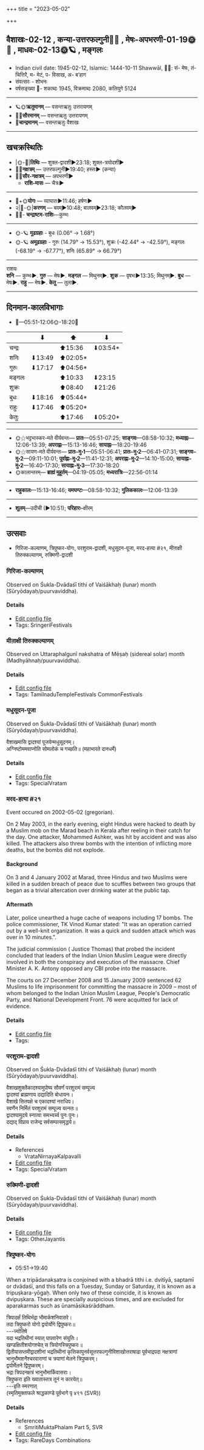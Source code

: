 +++
title = "2023-05-02"

+++
## वैशाखः-02-12  ,  कन्या-उत्तरफल्गुनी🌛🌌  ,  मेषः-अपभरणी-01-19🌞🌌  ,  माधवः-02-13🌞🪐  ,  मङ्गलः
- Indian civil date: 1945-02-12, Islamic: 1444-10-11 Shawwāl, 🌌🌞: सं- मेषः, तं- चित्तिरै, म- मेटं, प- विसाख, अ- ब’हाग
- संवत्सरः - शोभनः
- वर्षसङ्ख्या 🌛- शकाब्दः 1945, विक्रमाब्दः 2080, कलियुगे 5124
___________________
- 🪐🌞**ऋतुमानम्** — वसन्तऋतुः उत्तरायणम्
- 🌌🌞**सौरमानम्** — वसन्तऋतुः उत्तरायणम्
- 🌛**चान्द्रमानम्** — वसन्तऋतुः वैशाखः
___________________


## खचक्रस्थितिः
- |🌞-🌛|**तिथिः** — शुक्ल-द्वादशी►23:18; शुक्ल-त्रयोदशी►  
- 🌌🌛**नक्षत्रम्** — उत्तरफल्गुनी►19:40; हस्तः► (कन्या)  
- 🌌🌞**सौर-नक्षत्रम्** — अपभरणी►  
  - **राशि-मासः** — चैत्रः► 
___________________
- 🌛+🌞**योगः** — व्याघातः►11:46; हर्षणः►  
- २|🌛-🌞|**करणम्** — बवम्►10:48; बालवम्►23:18; कौलवम्►  
- 🌌🌛- **चन्द्राष्टम-राशिः**—कुम्भः  
___________________
- 🌞-🪐 **मूढग्रहाः** - बुधः (0.06° → 1.68°)
- 🌞-🪐 **अमूढग्रहाः** - गुरुः (14.79° → 15.53°), शुक्रः (-42.44° → -42.59°), मङ्गलः (-68.19° → -67.77°), शनिः (65.89° → 66.79°)
___________________
राशयः  
**शनि** — कुम्भः►. **गुरु** — मेषः►. **मङ्गल** — मिथुनम्►. **शुक्र** — वृषभः►13:35; मिथुनम्►. **बुध** — मेषः►. **राहु** — मेषः►. **केतु** — तुला►. 
___________________


## दिनमान-कालविभागाः
- 🌅—05:51-12:06🌞-18:20🌇  

|      |⬇     |⬆     |⬇     |
|------|-----|-----|------|
|चन्द्रः|     |⬆15:36 |⬇03:54*|
|शनिः   |⬇13:49 |⬆02:05*|     |
|गुरुः  |⬇17:17 |⬆04:56*|     |
|मङ्गलः |     |⬆10:33 |⬇23:15 |
|शुक्रः |     |⬆08:40 |⬇21:26 |
|बुधः   |⬇18:16 |⬆05:44*|     |
|राहुः  |⬇17:46 |⬆05:20*|     |
|केतुः  |     |⬆17:46 |⬇05:20*|
___________________
- 🌞⚝भट्टभास्कर-मते वीर्यवन्तः— **प्रातः**—05:51-07:25; **साङ्गवः**—08:58-10:32; **मध्याह्नः**—12:06-13:39; **अपराह्णः**—15:13-16:46; **सायाह्नः**—18:20-19:46  
- 🌞⚝सायण-मते वीर्यवन्तः— **प्रातः-मु॰1**—05:51-06:41; **प्रातः-मु॰2**—06:41-07:31; **साङ्गवः-मु॰2**—09:11-10:01; **पूर्वाह्णः-मु॰2**—11:41-12:31; **अपराह्णः-मु॰2**—14:10-15:00; **सायाह्नः-मु॰2**—16:40-17:30; **सायाह्नः-मु॰3**—17:30-18:20  
- 🌞कालान्तरम्— **ब्राह्मं मुहूर्तम्**—04:19-05:05; **मध्यरात्रिः**—22:56-01:14  
___________________
- **राहुकालः**—15:13-16:46; **यमघण्टः**—08:58-10:32; **गुलिककालः**—12:06-13:39  
___________________
- **शूलम्**—उदीची (►10:51); **परिहारः**–क्षीरम्  
___________________

## उत्सवाः
- गिरिजा-कल्याणम्, त्रिपुष्कर-योगः, परशुराम-द्वादशी, मधुसूदन-पूजा, मरद-हत्या #२१, मीऩाक्षी तिरुक्कल्याणम्, रुक्मिणी-द्वादशी
### गिरिजा-कल्याणम्

Observed on Śukla-Dvādaśī tithi of Vaiśākhaḥ (lunar) month (Sūryōdayaḥ/puurvaviddha). 



#### Details
- [Edit config file](https://github.com/jyotisham/adyatithi/blob/master/devatA/umA/lunar_month/tithi/02/12/girijA-kalyANam.toml)
- Tags: SringeriFestivals


### मीऩाक्षी तिरुक्कल्याणम्

Observed on Uttaraphalgunī nakshatra of Mēṣaḥ (sidereal solar) month (Madhyāhnaḥ/puurvaviddha). 



#### Details
- [Edit config file](https://github.com/jyotisham/adyatithi/blob/master/temples/Tamil/sidereal_solar_month/nakshatra/01/12/mIn2AkSI_tirukkalyANam.toml)
- Tags: TamilnaduTempleFestivals CommonFestivals


### मधुसूदन-पूजा

Observed on Śukla-Dvādaśī tithi of Vaiśākhaḥ (lunar) month (Sūryōdayaḥ/puurvaviddha). 

वैशाखमासि द्वादश्यां पूजयेन्मधुसूदनम्।  
अग्निष्टोममवाप्नोति सोमलोकं च गच्छति॥ (महाभारते दानधर्मे)



#### Details
- [Edit config file](https://github.com/jyotisham/adyatithi/blob/master/devatA/vaiShNava/lunar_month/tithi/02/12/madhusUdana-pUjA.toml)
- Tags: SpecialVratam


### मरद-हत्या #२१

Event occured on 2002-05-02 (gregorian). 

On 2 May 2003, in the early evening, eight Hindus were hacked to death by a Muslim mob on the Marad beach in Kerala after reeling in their catch for the day. One attacker, Mohammed Ashker, was hit by accident and was also killed. The attackers also threw bombs with the intention of inflicting more deaths, but the bombs did not explode.

#### Background
On 3 and 4 January 2002 at Marad, three Hindus and two Muslims were killed in a sudden breach of peace due to scuffles between two groups that began as a trivial altercation over drinking water at the public tap.

#### Aftermath
Later, police unearthed a huge cache of weapons including 17 bombs. The police commissioner, TK Vinod Kumar stated: "It was an operation carried out by a well-knit organization. It was a quick and sudden attack which was over in 10 minutes.". 

The judicial commission ( Justice Thomas) that probed the incident concluded that leaders of the Indian Union Muslim League were directly involved in both the conspiracy and execution of the massacre. Chief Minister A. K. Antony opposed any CBI probe into the massacre.
 
The courts on 27 December 2008 and 15 January 2009 sentenced 62 Muslims to life imprisonment for committing the massacre in 2009 – most of whom belonged to the Indian Union Muslim League, People's Democratic Party, and National Development Front. 76 were acquitted for lack of evidence.

#### Details
- [Edit config file](https://github.com/jyotisham/adyatithi/blob/master/mahApuruSha/xatra-later/gregorian/day/05/02/marad-massacre.toml)
- Tags: 


### परशुराम-द्वादशी

Observed on Śukla-Dvādaśī tithi of Vaiśākhaḥ (lunar) month (Sūryōdayaḥ/puurvaviddha). 

वैशाखशुक्लैकादश्यामुपोष्य सौवर्णं परशुरामं सम्पूज्य  
द्वादश्यां ब्राह्मणाय दद्यादिति बोधायनः।  
वैशाखे सितपक्षे च एकादश्यां नराधिप।  
स्वर्णेन निर्मितं परशुरामं सम्पूज्य यत्नतः॥  
द्वादश्यामुदये स्नात्वा समभ्यर्च्य पुनः पुनः।  
दद्याद् विप्राय राजेन्द्र सर्वसम्पत्समृद्धये॥



#### Details
- References
  - VrataNirnayaKalpavalli
- [Edit config file](https://github.com/jyotisham/adyatithi/blob/master/devatA/vaiShNava/lunar_month/tithi/02/12/parazurAma-dvAdazI.toml)
- Tags: SpecialVratam


### रुक्मिणी-द्वादशी

Observed on Śukla-Dvādaśī tithi of Vaiśākhaḥ (lunar) month (Sūryōdayaḥ/puurvaviddha). 



#### Details
- [Edit config file](https://github.com/jyotisham/adyatithi/blob/master/devatA/lakShmI/lunar_month/tithi/02/12/rukmiNI-dvAdazI.toml)
- Tags: OtherJayantis


### त्रिपुष्कर-योगः
- 05:51→19:40



When a tripādanakṣatra is conjoined with a bhadrā tithi i.e. dvitīyā, saptamī or dvādaśī, and this falls on a Tuesday, Sunday or Saturday, it is known as a tripuṣkara-yōgaḥ. When only two of these coincide, it is known as dvipuṣkara. These are specially auspicious times, and are excluded for aparakarmas such as ūnamāsikaśrāddham.

त्रिपादर्क्षं तिथिर्भद्रा भौमार्कशनिवासरे।  
तदा त्रिपुष्करो योगो द्वयोर्योगे द्विपुष्करः॥  
---ज्योतिषे  
यदा भद्रतिथीनां स्यात् पापवारेण संयुतिः।  
खण्डक्षितीशयोगश्चेत् स त्रियोगस्त्रिपुष्करः॥  
द्वितीयासप्तमीद्वादशीनां भद्रतिथीनां कृत्तिकापुनर्वसूत्तरफल्गुनीविशाखोत्तराषाढा पूर्वभाद्रपदा नक्षत्राणां भानुभौमशनैश्चरवाराणां च त्रयाणां मेलने त्रिपुष्करम्।  
द्वयोर्मेलने द्विपुष्करम्।   
भद्रा त्रिपदनक्षत्रं भानुभौमार्किवासराः।  
त्रिपुष्करा इति ख्यातास्तत्र तूनं न कारयेत्॥  
---इति स्मरणात्  
(स्मृतिमुक्ताफले श्राद्धकाण्डे पूर्वभागे पृ ४९१ (SVR))



#### Details
- References
  - SmritiMuktaPhalam Part 5, SVR
- [Edit config file](https://github.com/jyotisham/adyatithi/blob/master/time_focus/misc_combinations/description_only/tripuSkara-yOgaH~2.toml)
- Tags: RareDays Combinations


